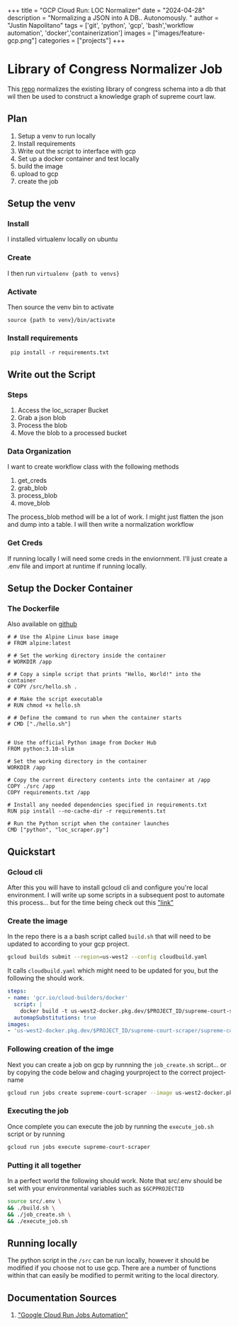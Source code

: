 +++
title =  "GCP Cloud Run: LOC Normalizer"
date = "2024-04-28"
description = "Normalizing a JSON into A DB.. Autonomously. "
author = "Justin Napolitano"
tags = ['git', 'python', 'gcp', 'bash','workflow automation', 'docker','containerization']
images = ["images/feature-gcp.png"]
categories = ["projects"]
+++


# Library of Congress Normalizer Job

This [repo](https://github.com/justin-napolitano/loc_normalizer) normalizes the existing library of congress schema into a db that wil then be used to construct a knowledge graph of supreme court law. 

## Plan

1. Setup a venv to run locally
2. Install requirements
3. Write out the script to interface with gcp
4. Set up a docker container and test locally
5. build the image
6. upload to gcp
7. create the job

## Setup the venv

### Install
I installed virtualenv locally on ubuntu

### Create
I then run ```virtualenv {path to venvs}```

### Activate

Then source the venv bin to activate

```source {path to venv}/bin/activate```
   
### Install requirements

``` pip install -r requirements.txt```

## Write out the Script

### Steps

1. Access the loc_scraper Bucket
2. Grab a json blob
3. Process the blob
4. Move the blob to a processed bucket


### Data Organization

I want to create workflow class with the following methods

1. get_creds
2. grab_blob
3. process_blob
4. move_blob

The process_blob method will be a lot of work.  I might just flatten the json and dump into a table. I will then write a normalization workflow


### Get Creds

If running locally I will need some creds in the enviornment.  I'll just create a .env file and import at runtime if running locally. 





## Setup the Docker Container

### The Dockerfile

Also available on [github](https://github.com/justin-napolitano/loc_normalizer/blob/main/Dockerfile)


```
# # Use the Alpine Linux base image
# FROM alpine:latest

# # Set the working directory inside the container
# WORKDIR /app

# # Copy a simple script that prints "Hello, World!" into the container
# COPY /src/hello.sh .

# # Make the script executable
# RUN chmod +x hello.sh

# # Define the command to run when the container starts
# CMD ["./hello.sh"]


# Use the official Python image from Docker Hub
FROM python:3.10-slim

# Set the working directory in the container
WORKDIR /app

# Copy the current directory contents into the container at /app
COPY ./src /app
COPY requirements.txt /app

# Install any needed dependencies specified in requirements.txt
RUN pip install --no-cache-dir -r requirements.txt

# Run the Python script when the container launches
CMD ["python", "loc_scraper.py"]
```


## Quickstart


### Gcloud cli
After this you will have to install gcloud cli and configure you're local environment. I will write up some scripts in a subsequent post to automate this process... but for the time being check out this ["link"](https://cloud.google.com/sdk/docs/install)

### Create the image

In the repo there is a a bash script called ```build.sh``` that will need to be updated to according to your gcp project.

```bash
gcloud builds submit --region=us-west2 --config cloudbuild.yaml
```

It calls ```cloudbuild.yaml``` which might need to be updated for you, but the following the should work.

```yaml
steps:
- name: 'gcr.io/cloud-builders/docker'
  script: |
    docker build -t us-west2-docker.pkg.dev/$PROJECT_ID/supreme-court-scraper/supreme-court-scraper-image:dev .
  automapSubstitutions: true
images:
- 'us-west2-docker.pkg.dev/$PROJECT_ID/supreme-court-scraper/supreme-court-scraper-image:dev'
```

### Following creation of the imge 
Next you can create a job on gcp by runnning the ```job_create.sh``` script... or by copying the code below and chaging yourproject to the correct project-name

```bash
gcloud run jobs create supreme-court-scraper --image us-west2-docker.pkg.dev/yourproject/supreme-court-scraper/supreme-court-scraper-image:dev \
```

### Executing the job

Once complete you can execute the job by running the ```execute_job.sh``` script or by running 

```bash
gcloud run jobs execute supreme-court-scraper
```

### Putting it all together

In a perfect world the following should work. Note that src/.env should be set with your environmental variables such as ```$GCPPROJECTID``` 

```bash
source src/.env \
&& ./build.sh \ 
&& ./job_create.sh \
&& ./execute_job.sh
```

## Running locally

The python script in the ```/src``` can be run locally, however it should be modified if you choose not to use gcp.  There are a number of functions within that can easily be modified to permit writing to the local directory. 


## Documentation Sources
1. ["Google Cloud Run Jobs Automation"](https://cloud.google.com/run/docs/create-jobs)
